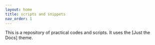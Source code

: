 ```yaml
---
layout: home
title: scripts and snippets
nav_order: 1
---
```


This is a repository of practical codes and scripts. It uses the [Just the Docs] theme. 

